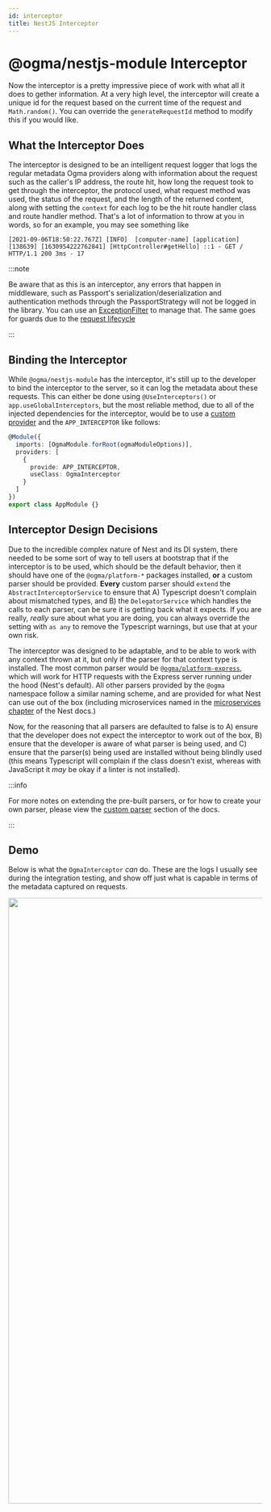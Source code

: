 ```yaml
---
id: interceptor
title: NestJS Interceptor
---
```


# @ogma/nestjs-module Interceptor

Now the interceptor is a pretty impressive piece of work with what all it does to gether information. At a very high level, the interceptor will create a unique id for the request based on the current time of the request and `Math.random()`. You can override the `generateRequestId` method to modify this if you would like.

## What the Interceptor Does

The interceptor is designed to be an intelligent request logger that logs the regular metadata Ogma providers along with information about the request such as the caller's IP address, the route hit, how long the request took to get through the interceptor, the protocol used, what request method was used, the status of the request, and the length of the returned content, along with setting the `context` for each log to be the hit route handler class and route handler method. That's a lot of information to throw at you in words, so for an example, you may see something like

```
[2021-09-06T18:50:22.767Z] [INFO]  [computer-name] [application] [138639] [1630954222762841] [HttpController#getHello] ::1 - GET / HTTP/1.1 200 3ms - 17
```

:::note

Be aware that as this is an interceptor, any errors that happen in middleware, such as Passport's serialization/deserialization and authentication methods through the PassportStrategy will not be logged in the library. You can use an [ExceptionFilter](https://docs.nestjs.com/exception-filters) to manage that. The same goes for guards due to the [request lifecycle](https://docs.nestjs.com/faq/request-lifecycle)

:::

## Binding the Interceptor

While `@ogma/nestjs-module` has the interceptor, it's still up to the developer to bind the interceptor to the server, so it can log the metadata about these requests. This can either be done using `@UseInterceptors()` or `app.useGlobalInterceptors`, but the most reliable method, due to all of the injected dependencies for the interceptor, would be to use a [custom provider](https://docs.nestjs.com/fundamentals/custom-providers) and the `APP_INTERCEPTOR` like follows:

```ts
@Module({
  imports: [OgmaModule.forRoot(ogmaModuleOptions)],
  providers: [
    {
      provide: APP_INTERCEPTOR,
      useClass: OgmaInterceptor
    }
  ]
})
export class AppModule {}
```

## Interceptor Design Decisions

Due to the incredible complex nature of Nest and its DI system, there needed to be some sort of way to tell users at bootstrap that if the interceptor is to be used, which should be the default behavior, then it should have one of the `@ogma/platform-*` packages installed, **or** a custom parser should be provided. **Every** custom parser should `extend` the `AbstractInterceptorService` to ensure that A) Typescript doesn't complain about mismatched types, and B) the `DelegatorService` which handles the calls to each parser, can be sure it is getting back what it expects. If you are really, _really_ sure about what you are doing, you can always override the setting with `as any` to remove the Typescript warnings, but use that at your own risk.

The interceptor was designed to be adaptable, and to be able to work with any context thrown at it, but only if the parser for that context type is installed. The most common parser would be [`@ogma/platform-express`](./http/platform-express), which will work for HTTP requests with the Express server running under the hood (Nest's default). All other parsers provided by the `@ogma` namespace follow a similar naming scheme, and are provided for what Nest can use out of the box (including microservices named in the [microservices chapter](https://docs.nestjs.com/microservices/basics) of the Nest docs.)

Now, for the reasoning that all parsers are defaulted to false is to A) ensure that the developer does not expect the interceptor to work out of the box, B) ensure that the developer is aware of what parser is being used, and C) ensure that the parser(s) being used are installed without being blindly used (this means Typescript will complain if the class doesn't exist, whereas with JavaScript it _may_ be okay if a linter is not installed).

:::info

For more notes on extending the pre-built parsers, or for how to create your own parser, please view the [custom parser](./custom) section of the docs.

:::

## Demo

Below is what the `OgmaInterceptor` _can_ do. These are the logs I usually see during the integration testing, and show off just what is capable in terms of the metadata captured on requests.

<div align="center">
  <img src="https://ogma-docs-images.s3-us-west-2.amazonaws.com/ogma-interceptor.gif" alt="Ogma Interceptor Gif" width="1200"/>
</div>
